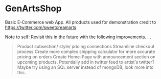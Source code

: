 # GenArtsShop
Basic E-Commerce web App. All products used for demonstration credit to https://twitter.com/sweetcreamarts 

Note to self: Revisit this in the future with the following improvements. . . 
> Product subsection/ style/ pricing connections
> Streamline checkout process
> Create more complex shipping calculator for more accurate pricing on orders
> Create Home-Page with announcement section on upcoming products. 
> Potentially add in twitter feed to artist's twitter? 
> Maybe try using an SQL server instead of mongoDB, look more into this. 
